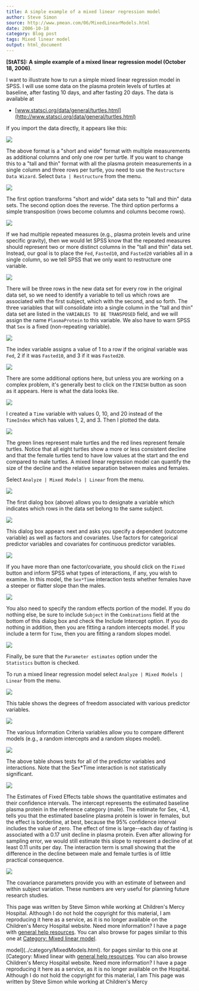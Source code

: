 ```yaml
---
title: A simple example of a mixed linear regression model
author: Steve Simon
source: http://www.pmean.com/06/MixedLinearModels.html
date: 2006-10-18
category: Blog post
tags: Mixed linear model
output: html_document
---
```

**[StATS]:** **A simple example of a mixed linear
regression model (October 18, 2006)**.

I want to illustrate how to run a simple mixed linear regression model
in SPSS. I will use some data on the plasma protein levels of turtles
at baseline, after fasting 10 days, and after fasting 20 days. The
data is available at

-   [www.statsci.org/data/general/turtles.html](http://www.statsci.org/data/general/turtles.html)

If you import the data directly, it appears like this:

![](http://www.pmean.com/images/images/06/MixedLinearModels01.gif)

The above format is a "short and wide" format with multiple
measurements as additional columns and only one row per turtle. If you
want to change this to a "tall and thin" format with all the plasma
protein measurements in a single column and three rows per turtle, you
need to use the `Restructure Data Wizard`. Select `Data | Restructure`
from the menu.

![](http://www.pmean.com/images/images/06/MixedLinearModels02.gif)

The first option transforms "short and wide" data sets to "tall and
thin" data sets. The second option does the reverse. The third option
performs a simple transposition (rows become columns and columns
become rows).

![](http://www.pmean.com/images/images/06/MixedLinearModels03.gif)

If we had multiple repeated measures (e.g., plasma protein levels and
urine specific gravity), then we would let SPSS know that the repeated
measures should represent two or more distinct columns in the "tall
and thin" data set. Instead, our goal is to place the `Fed`,
`Fasted10`, and `Fasted20` variables all in a single column, so we
tell SPSS that we only want to restructure one variable.

![](http://www.pmean.com/images/images/06/MixedLinearModels04.gif)

There will be three rows in the new data set for every row in the
original data set, so we need to identify a variable to tell us which
rows are associated with the first subject, which with the second, and
so forth. The three variables that will consolidate into a single
column in the "tall and thin" data set are listed in the
`VARIABLES TO BE TRANSPOSED` field, and we will assign the name
`PlasmaProtein` to this variable. We also have to warn SPSS that `Sex`
is a fixed (non-repeating variable).

![](http://www.pmean.com/images/images/06/MixedLinearModels05.gif)

The index variable assigns a value of 1 to a row if the original
variable was `Fed`, 2 if it was `Fasted10`, and 3 if it was
`Fasted20`.

![](http://www.pmean.com/images/images/06/MixedLinearModels06.gif)

There are some additional options here, but unless you are working on
a complex problem, it's generally best to click on the `FINISH`
button as soon as it appears. Here is what the data looks like.

![](http://www.pmean.com/images/images/06/MixedLinearModels07.gif)

I created a `Time` variable with values 0, 10, and 20 instead of the
`        TimeIndex` which has values 1, 2, and 3. Then I plotted the
data.

![](http://www.pmean.com/images/images/06/MixedLinearModels08.gif)

The green lines represent male turtles and the red lines represent
female turtles. Notice that all eight turtles show a more or less
consistent decline and that the female turtles tend to have low values
at the start and the end compared to male turtles. A mixed linear
regression model can quantify the size of the decline and the relative
separation between males and females.

Select `Analyze | Mixed Models | Linear` from the menu.

![](http://www.pmean.com/images/images/06/MixedLinearModels09.gif)

The first dialog box (above) allows you to designate a variable which
indicates which rows in the data set belong to the same subject.

![](http://www.pmean.com/images/images/06/MixedLinearModels10.gif)

This dialog box appears next and asks you specify a dependent (outcome
variable) as well as factors and covariates. Use factors for
categorical predictor variables and covariates for continuous
predictor variables.

![](http://www.pmean.com/images/images/06/MixedLinearModels11.gif)

If you have more than one factor/covariate, you should click on the
`Fixed` button and inform SPSS what types of interactions, if any, you
wish to examine. In this model, the `Sex*Time` interaction tests
whether females have a steeper or flatter slope than the males.

![](http://www.pmean.com/images/images/06/MixedLinearModels12.gif)

You also need to specify the random effects portion of the model. If
you do nothing else, be sure to include `Subject` in the
`Combinations` field at the bottom of this dialog box and check the
Include Intercept option. If you do nothing in addition, then you are
fitting a random intercepts model. If you include a term for `Time`,
then you are fitting a random slopes model.

![](http://www.pmean.com/images/images/06/MixedLinearModels13.gif)

Finally, be sure that the `Parameter estimates` option under the
`        Statistics` button is checked.

To run a mixed linear regression model select
`Analyze | Mixed Models | Linear` from the menu.

![](http://www.pmean.com/images/images/06/MixedLinearModels14.gif)

This table shows the degrees of freedom associated with various
predictor variables.

![](http://www.pmean.com/images/images/06/MixedLinearModels15.gif)

The various Information Criteria variables allow you to compare
different models (e.g., a random intercepts and a random slopes
model).

![](http://www.pmean.com/images/images/06/MixedLinearModels16.gif)

The above table shows tests for all of the predictor variables and
interactions. Note that the Sex*Time interaction is not statistically
significant.

![](http://www.pmean.com/images/images/06/MixedLinearModels17.gif)

The Estimates of Fixed Effects table shows the quantitative estimates
and their confidence intervals. The intercept represents the estimated
baseline plasma protein in the reference category (male). The estimate
for Sex, -4.1, tells you that the estimated baseline plasma protein is
lower in females, but the effect is borderline, at best, because the
95% confidence interval includes the value of zero. The effect of time
is large--each day of fasting is associated with a 0.17 unit decline
in plasma protein. Even after allowing for sampling error, we would
still estimate this slope to represent a decline of at least 0.11
units per day. The interaction term is small showing that the
difference in the decline between male and female turtles is of little
practical consequence.

![](http://www.pmean.com/images/images/06/MixedLinearModels18.gif)

The covariance parameters provide you with an estimate of between and
within subject variation. These numbers are very useful for planning
future research studies.

This page was written by Steve Simon while working at Children's Mercy
Hospital. Although I do not hold the copyright for this material, I am
reproducing it here as a service, as it is no longer available on the
Children's Mercy Hospital website. Need more information? I have a page
with [general help resources](../GeneralHelp.html). You can also browse
for pages similar to this one at [Category: Mixed linear
model](../category/MixedModels.html).
<!---More--->
model](../category/MixedModels.html).
for pages similar to this one at [Category: Mixed linear
with [general help resources](../GeneralHelp.html). You can also browse
Children's Mercy Hospital website. Need more information? I have a page
reproducing it here as a service, as it is no longer available on the
Hospital. Although I do not hold the copyright for this material, I am
This page was written by Steve Simon while working at Children's Mercy

<!---Do not use
**[StATS]:** **A simple example of a mixed linear
This page was written by Steve Simon while working at Children's Mercy
Hospital. Although I do not hold the copyright for this material, I am
reproducing it here as a service, as it is no longer available on the
Children's Mercy Hospital website. Need more information? I have a page
with [general help resources](../GeneralHelp.html). You can also browse
for pages similar to this one at [Category: Mixed linear
model](../category/MixedModels.html).
--->

